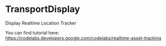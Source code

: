 # TransportDisplay
Display Realtime Location Tracker

You can find tutorial here: https://codelabs.developers.google.com/codelabs/realtime-asset-tracking
